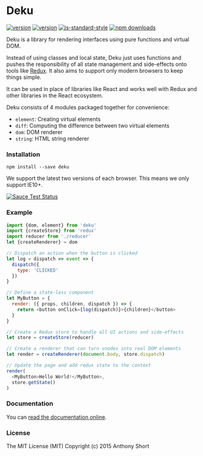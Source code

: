 # Deku

[![version](https://img.shields.io/travis/dekujs/deku.svg?style=flat-square)](https://travis-ci.org/dekujs/deku)
[![version](https://img.shields.io/npm/v/deku.svg?style=flat-square)](https://www.npmjs.com/package/deku)
[![js-standard-style](https://img.shields.io/badge/code%20style-standard-brightgreen.svg?style=flat-square)](https://github.com/feross/standard)
[![npm downloads](https://img.shields.io/npm/dm/deku.svg?style=flat-square)](https://www.npmjs.com/package/deku)

Deku is a library for rendering interfaces using pure functions and virtual DOM.

Instead of using classes and local state, Deku just uses functions and pushes the responsibility of all state management and side-effects onto tools like [Redux](http://redux.js.org/). It also aims to support only modern browsers to keep things simple.

It can be used in place of libraries like React and works well with Redux and other libraries in the React ecosystem.

Deku consists of 4 modules packaged together for convenience:

* `element`: Creating virtual elements
* `diff`: Computing the difference between two virtual elements
* `dom`: DOM renderer
* `string`: HTML string renderer

### Installation

```
npm install --save deku
```

We support the latest two versions of each browser. This means we only support IE10+.

[![Sauce Test Status](https://saucelabs.com/browser-matrix/deku.svg)](https://saucelabs.com/u/deku)

### Example

```js
import {dom, element} from 'deku'
import {createStore} from 'redux'
import reducer from './reducer'
let {createRenderer} = dom

// Dispatch an action when the button is clicked
let log = dispatch => event => {
  dispatch({
    type: 'CLICKED'
  })
}

// Define a state-less component
let MyButton = {
  render: ({ props, children, dispatch }) => {
    return <button onClick={log(dispatch)}>{children}</button>
  }
}

// Create a Redux store to handle all UI actions and side-effects
let store = createStore(reducer)

// Create a renderer that can turn vnodes into real DOM elements
let render = createRenderer(document.body, store.dispatch)

// Update the page and add redux state to the context
render(
  <MyButton>Hello World!</MyButton>,
  store.getState()
)
```

### Documentation

You can [read the documentation online](https://dekujs.github.io/deku).

### License

The MIT License (MIT) Copyright (c) 2015 Anthony Short
